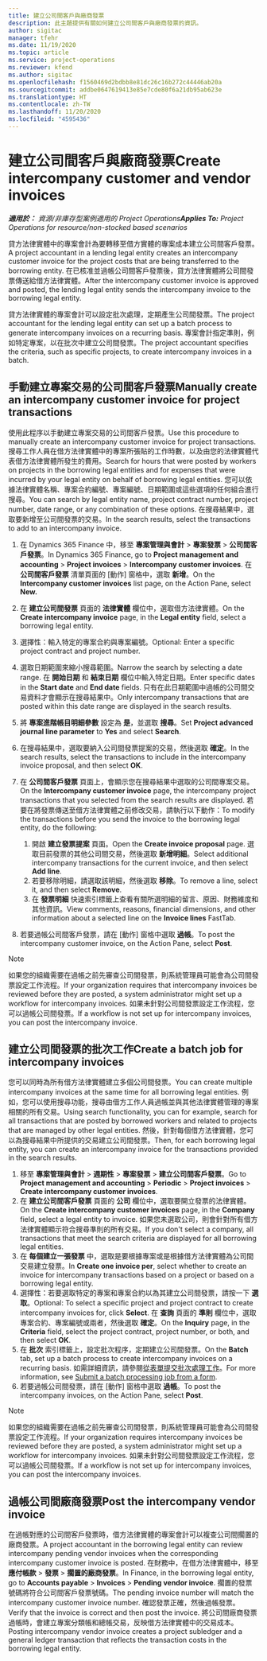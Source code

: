 ```yaml
---
title: 建立公司間客戶與廠商發票
description: 此主題提供有關如何建立公司間客戶與廠商發票的資訊。
author: sigitac
manager: tfehr
ms.date: 11/19/2020
ms.topic: article
ms.service: project-operations
ms.reviewer: kfend
ms.author: sigitac
ms.openlocfilehash: f1560469d2bdbb8e81dc26c16b272c44446ab20a
ms.sourcegitcommit: addbe0647619413e85e7cde80f6a21db95ab623e
ms.translationtype: HT
ms.contentlocale: zh-TW
ms.lasthandoff: 11/20/2020
ms.locfileid: "4595436"
---
```

# <a name="create-intercompany-customer-and-vendor-invoices"></a><span data-ttu-id="0df9d-103">建立公司間客戶與廠商發票</span><span class="sxs-lookup"><span data-stu-id="0df9d-103">Create intercompany customer and vendor invoices</span></span>

<span data-ttu-id="0df9d-104">_**適用於：** 資源/非庫存型案例適用的 Project Operations_</span><span class="sxs-lookup"><span data-stu-id="0df9d-104">_**Applies To:** Project Operations for resource/non-stocked based scenarios_</span></span>

<span data-ttu-id="0df9d-105">貸方法律實體中的專案會計為要轉移至借方實體的專案成本建立公司間客戶發票。</span><span class="sxs-lookup"><span data-stu-id="0df9d-105">A project accountant in a lending legal entity creates an intercompany customer invoice for the project costs that are being transferred to the borrowing entity.</span></span> <span data-ttu-id="0df9d-106">在已核准並過帳公司間客戶發票後，貸方法律實體將公司間發票傳送給借方法律實體。</span><span class="sxs-lookup"><span data-stu-id="0df9d-106">After the intercompany customer invoice is approved and posted, the lending legal entity sends the intercompany invoice to the borrowing legal entity.</span></span>

<span data-ttu-id="0df9d-107">貸方法律實體的專案會計可以設定批次處理，定期產生公司間發票。</span><span class="sxs-lookup"><span data-stu-id="0df9d-107">The project accountant for the lending legal entity can set up a batch process to generate intercompany invoices on a recurring basis.</span></span> <span data-ttu-id="0df9d-108">專案會計指定準則，例如特定專案，以在批次中建立公司間發票。</span><span class="sxs-lookup"><span data-stu-id="0df9d-108">The project accountant specifies the criteria, such as specific projects, to create intercompany invoices in a batch.</span></span>

## <a name="manually-create-an-intercompany-customer-invoice-for-project-transactions"></a><span data-ttu-id="0df9d-109">手動建立專案交易的公司間客戶發票</span><span class="sxs-lookup"><span data-stu-id="0df9d-109">Manually create an intercompany customer invoice for project transactions</span></span> 

<span data-ttu-id="0df9d-110">使用此程序以手動建立專案交易的公司間客戶發票。</span><span class="sxs-lookup"><span data-stu-id="0df9d-110">Use this procedure to manually create an intercompany customer invoice for project transactions.</span></span> <span data-ttu-id="0df9d-111">搜尋工作人員在借方法律實體中的專案所張貼的工作時數，以及由您的法律實體代表借方法律實體所發生的費用。</span><span class="sxs-lookup"><span data-stu-id="0df9d-111">Search for hours that were posted by workers on projects in the borrowing legal entities and for expenses that were incurred by your legal entity on behalf of borrowing legal entities.</span></span> <span data-ttu-id="0df9d-112">您可以依據法律實體名稱、專案合約編號、專案編號、日期範圍或這些選項的任何組合進行搜尋。</span><span class="sxs-lookup"><span data-stu-id="0df9d-112">You can search by legal entity name, project contract number, project number, date range, or any combination of these options.</span></span> <span data-ttu-id="0df9d-113">在搜尋結果中，選取要新增至公司間發票的交易。</span><span class="sxs-lookup"><span data-stu-id="0df9d-113">In the search results, select the transactions to add to an intercompany invoice.</span></span>

1. <span data-ttu-id="0df9d-114">在 Dynamics 365 Finance 中，移至 **專案管理與會計** > **專案發票** > **公司間客戶發票**。</span><span class="sxs-lookup"><span data-stu-id="0df9d-114">In Dynamics 365 Finance, go to **Project management and accounting** > **Project invoices** > **Intercompany customer invoices**.</span></span> <span data-ttu-id="0df9d-115">在 **公司間客戶發票** 清單頁面的 [動作] 窗格中，選取 **新增**。</span><span class="sxs-lookup"><span data-stu-id="0df9d-115">On the **Intercompany customer invoices**  list page, on the Action Pane, select **New.**</span></span>
2. <span data-ttu-id="0df9d-116">在 **建立公司間發票** 頁面的 **法律實體** 欄位中，選取借方法律實體。</span><span class="sxs-lookup"><span data-stu-id="0df9d-116">On the **Create intercompany invoice** page, in the **Legal entity** field, select a borrowing legal entity.</span></span>
3. <span data-ttu-id="0df9d-117">選擇性：輸入特定的專案合約與專案編號。</span><span class="sxs-lookup"><span data-stu-id="0df9d-117">Optional: Enter a specific project contract and project number.</span></span>
4. <span data-ttu-id="0df9d-118">選取日期範圍來縮小搜尋範圍。</span><span class="sxs-lookup"><span data-stu-id="0df9d-118">Narrow the search by selecting a date range.</span></span> <span data-ttu-id="0df9d-119">在 **開始日期** 和 **結束日期** 欄位中輸入特定日期。</span><span class="sxs-lookup"><span data-stu-id="0df9d-119">Enter specific dates in the **Start date** and **End date** fields.</span></span> <span data-ttu-id="0df9d-120">只有在此日期範圍中過帳的公司間交易資料才會顯示在搜尋結果中。</span><span class="sxs-lookup"><span data-stu-id="0df9d-120">Only intercompany transactions that are posted within this date range are displayed in the search results.</span></span>
5. <span data-ttu-id="0df9d-121">將 **專案進階帳目明細參數** 設定為 **是**，並選取 **搜尋**。</span><span class="sxs-lookup"><span data-stu-id="0df9d-121">Set **Project advanced journal line parameter** to **Yes** and select **Search**.</span></span>
6. <span data-ttu-id="0df9d-122">在搜尋結果中，選取要納入公司間發票提案的交易，然後選取 **確定**。</span><span class="sxs-lookup"><span data-stu-id="0df9d-122">In the search results, select the transactions to include in the intercompany invoice proposal, and then select **OK**.</span></span>
7. <span data-ttu-id="0df9d-123">在 **公司間客戶發票** 頁面上，會顯示您在搜尋結果中選取的公司間專案交易。</span><span class="sxs-lookup"><span data-stu-id="0df9d-123">On the **Intercompany customer invoice** page, the intercompany project transactions that you selected from the search results are displayed.</span></span> <span data-ttu-id="0df9d-124">若要在將發票傳送至借方法律實體之前修改交易，請執行以下動作：</span><span class="sxs-lookup"><span data-stu-id="0df9d-124">To modify the transactions before you send the invoice to the borrowing legal entity, do the following:</span></span>
  
    1. <span data-ttu-id="0df9d-125">開啟 **建立發票提案** 頁面。</span><span class="sxs-lookup"><span data-stu-id="0df9d-125">Open the **Create invoice proposal** page.</span></span> <span data-ttu-id="0df9d-126">選取目前發票的其他公司間交易，然後選取 **新增明細**。</span><span class="sxs-lookup"><span data-stu-id="0df9d-126">Select additional intercompany transactions for the current invoice, and then select **Add line**.</span></span>
    2. <span data-ttu-id="0df9d-127">若要移除明細，請選取該明細，然後選取 **移除**。</span><span class="sxs-lookup"><span data-stu-id="0df9d-127">To remove a line, select it, and then select **Remove**.</span></span>
    3. <span data-ttu-id="0df9d-128">在 **發票明細** 快速索引標籤上查看有關所選明細的留言、原因、財務維度和其他資訊。</span><span class="sxs-lookup"><span data-stu-id="0df9d-128">View comments, reasons, financial dimensions, and other information about a selected line on the  **Invoice lines**  FastTab.</span></span>
    
8. <span data-ttu-id="0df9d-129">若要過帳公司間客戶發票，請在 [動作] 窗格中選取 **過帳**。</span><span class="sxs-lookup"><span data-stu-id="0df9d-129">To post the intercompany customer invoice, on the Action Pane, select **Post**.</span></span>

> [!NOTE]
> <span data-ttu-id="0df9d-130">如果您的組織需要在過帳之前先審查公司間發票，則系統管理員可能會為公司間發票設定工作流程。</span><span class="sxs-lookup"><span data-stu-id="0df9d-130">If your organization requires that intercompany invoices be reviewed before they are posted, a system administrator might set up a workflow for intercompany invoices.</span></span> <span data-ttu-id="0df9d-131">如果未針對公司間發票設定工作流程，您可以過帳公司間發票。</span><span class="sxs-lookup"><span data-stu-id="0df9d-131">If a workflow is not set up for intercompany invoices, you can post the intercompany invoice.</span></span>

## <a name="create-a-batch-job-for-intercompany-invoices"></a><span data-ttu-id="0df9d-132">建立公司間發票的批次工作</span><span class="sxs-lookup"><span data-stu-id="0df9d-132">Create a batch job for intercompany invoices</span></span>

<span data-ttu-id="0df9d-133">您可以同時為所有借方法律實體建立多個公司間發票。</span><span class="sxs-lookup"><span data-stu-id="0df9d-133">You can create multiple intercompany invoices at the same time for all borrowing legal entities.</span></span> <span data-ttu-id="0df9d-134">例如，您可以使用搜尋功能，搜尋由借方工作人員過帳並與其他法律實體管理的專案相關的所有交易。</span><span class="sxs-lookup"><span data-stu-id="0df9d-134">Using search functionality, you can for example, search for all transactions that are posted by borrowed workers and related to projects that are managed by other legal entities.</span></span> <span data-ttu-id="0df9d-135">然後，針對每個借方法律實體，您可以為搜尋結果中所提供的交易建立公司間發票。</span><span class="sxs-lookup"><span data-stu-id="0df9d-135">Then, for each borrowing legal entity, you can create an intercompany invoice for the transactions provided in the search results.</span></span>

1. <span data-ttu-id="0df9d-136">移至 **專案管理與會計** > **週期性** > **專案發票** > **建立公司間客戶發票**。</span><span class="sxs-lookup"><span data-stu-id="0df9d-136">Go to **Project management and accounting** > **Periodic** > **Project invoices** > **Create intercompany customer invoices**.</span></span>
2. <span data-ttu-id="0df9d-137">在 **建立公司間客戶發票** 頁面的 **公司** 欄位中，選取要開立發票的法律實體。</span><span class="sxs-lookup"><span data-stu-id="0df9d-137">On the **Create intercompany customer invoices** page, in the **Company**  field, select a legal entity to invoice.</span></span> <span data-ttu-id="0df9d-138">如果您未選取公司，則會針對所有借方法律實體顯示符合搜尋準則的所有交易。</span><span class="sxs-lookup"><span data-stu-id="0df9d-138">If you don't select a company, all transactions that meet the search criteria are displayed for all borrowing legal entities.</span></span>
3. <span data-ttu-id="0df9d-139">在 **每個建立一張發票** 中，選取是要根據專案或是根據借方法律實體為公司間交易建立發票。</span><span class="sxs-lookup"><span data-stu-id="0df9d-139">In **Create one invoice per**, select whether to create an invoice for intercompany transactions based on a project or based on a borrowing legal entity.</span></span>
4. <span data-ttu-id="0df9d-140">選擇性：若要選取特定的專案和專案合約以為其建立公司間發票，請按一下 **選取**。</span><span class="sxs-lookup"><span data-stu-id="0df9d-140">Optional: To select a specific project and project contract to create intercompany invoices for, click **Select**.</span></span> <span data-ttu-id="0df9d-141">在 **查詢** 頁面的 **準則** 欄位中，選取專案合約、專案編號或兩者，然後選取 **確定**。</span><span class="sxs-lookup"><span data-stu-id="0df9d-141">On the **Inquiry** page, in the **Criteria** field, select the project contract, project number, or both, and then select **OK**.</span></span>
5. <span data-ttu-id="0df9d-142">在 **批次** 索引標籤上，設定批次程序，定期建立公司間發票。</span><span class="sxs-lookup"><span data-stu-id="0df9d-142">On the **Batch** tab, set up a batch process to create intercompany invoices on a recurring basis.</span></span> <span data-ttu-id="0df9d-143">如需詳細資訊，請參閱[從表單提交批次處理工作](https://docs.microsoft.com/dynamicsax-2012/appuser-itpro/submit-a-batch-processing-job-from-a-form)。</span><span class="sxs-lookup"><span data-stu-id="0df9d-143">For more information, see [Submit a batch processing job from a form](https://docs.microsoft.com/dynamicsax-2012/appuser-itpro/submit-a-batch-processing-job-from-a-form).</span></span>
6. <span data-ttu-id="0df9d-144">若要過帳公司間發票，請在 [動作] 窗格中選取 **過帳**。</span><span class="sxs-lookup"><span data-stu-id="0df9d-144">To post the intercompany invoices, on the Action Pane, select **Post**.</span></span>

> [!NOTE]
> <span data-ttu-id="0df9d-145">如果您的組織需要在過帳之前先審查公司間發票，則系統管理員可能會為公司間發票設定工作流程。</span><span class="sxs-lookup"><span data-stu-id="0df9d-145">If your organization requires intercompany invoices be reviewed before they are posted, a system administrator might set up a workflow for intercompany invoices.</span></span> <span data-ttu-id="0df9d-146">如果未針對公司間發票設定工作流程，您可以過帳公司間發票。</span><span class="sxs-lookup"><span data-stu-id="0df9d-146">If a workflow is not set up for intercompany invoices, you can post the intercompany invoices.</span></span>

## <a name="post-the-intercompany-vendor-invoice"></a><span data-ttu-id="0df9d-147">過帳公司間廠商發票</span><span class="sxs-lookup"><span data-stu-id="0df9d-147">Post the intercompany vendor invoice</span></span>

<span data-ttu-id="0df9d-148">在過帳對應的公司間客戶發票時，借方法律實體的專案會計可以複查公司間擱置的廠商發票。</span><span class="sxs-lookup"><span data-stu-id="0df9d-148">A project accountant in the borrowing legal entity can review intercompany pending vendor invoices when the corresponding intercompany customer invoice is posted.</span></span> <span data-ttu-id="0df9d-149">在財務中，在借方法律實體中，移至 **應付帳款** > **發票** > **擱置的廠商發票**。</span><span class="sxs-lookup"><span data-stu-id="0df9d-149">In Finance, in the borrowing legal entity, go to **Accounts payable** > **Invoices** > **Pending vendor invoice**.</span></span> <span data-ttu-id="0df9d-150">擱置的發票號碼將符合公司間客戶發票號碼。</span><span class="sxs-lookup"><span data-stu-id="0df9d-150">The pending invoice number will match the intercompany customer invoice number.</span></span> <span data-ttu-id="0df9d-151">確認發票正確，然後過帳發票。</span><span class="sxs-lookup"><span data-stu-id="0df9d-151">Verify that the invoice is correct and then post the invoice.</span></span> <span data-ttu-id="0df9d-152">將公司間廠商發票過帳時，會建立專案分類帳和總帳交易，反映借方法律實體中的交易成本。</span><span class="sxs-lookup"><span data-stu-id="0df9d-152">Posting intercompany vendor invoice creates a project subledger and a general ledger transaction that reflects the transaction costs in the borrowing legal entity.</span></span>
